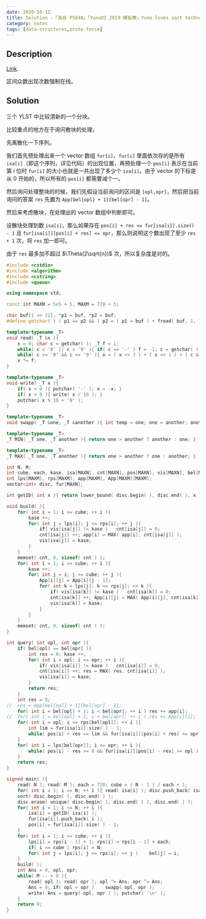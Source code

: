 ```yaml
---
date: 2020-10-12
title: Solution -「洛谷 P5048」「YunoOI 2019 模拟赛」Yuno loves sqrt technology III
category: notes
tags: [data-structures,brute-force]
---
```


## Description

[Link](https://www.luogu.com.cn/problem/P5048).

区间众数出现次数强制在线。

## Solution

三个 YLST 中比较清新的一个分块。

比较重点的地方在于询问散块的处理。

先离散化一下序列。

我们首先预处理出来一个 vector 数组 `fur[i]`，`fur[i]` 里面依次存的是所有 `isa[i]`（即这个序列，详见代码）的出现位置，再预处理一个 `pos[i]` 表示在当前第 $i$ 位时 `fur[i]` 的大小也就是一共出现了多少个 `isa[i]`。由于 vector 的下标是从 $0$ 开始的，所以所有的 `pos[i]` 都需要减个一。

然后询问处理整块的时候，我们先假设当前询问的区间是 `[opl,opr]`，然后把当前询问的答案 `res` 先置为 `App[bel[opl] + 1][bel[opr] - 1]`。

然后来考虑散块，在处理出的 vector 数组中判断即可。

设散块处理到数 `isa[i]`，那么如果存在 `pos[i] + res <= fur[isa[i]].size() - 1` 且 `fur[isa[i]][pos[i] + res] <= opr`，那么则说明这个数出现了至少 `res + 1` 次，将 `res` 加一即可。

由于 `res` 最多加不超过 $\Theta(2\sqrt{n})$ 次，所以复杂度是对的。

```cpp
#include <cstdio>
#include <algorithm>
#include <cstring>
#include <queue>

using namespace std;

const int MAXN = 5e5 + 5, MAXM = 720 + 5;

char buf[1 << 21], *p1 = buf, *p2 = buf;
#define getchar( ) ( p1 == p2 && ( p2 = ( p1 = buf ) + fread( buf, 1, 1 << 21, stdin ), p1 == p2 ) ? EOF : *p1 ++ )

template<typename _T>
void read( _T &x ){
	x = 0; char c = getchar( ); _T f = 1;
	while( c < '0' || c > '9' ){ if( c == '-' )	f = -1; c = getchar( ); }
	while( c >= '0' && c <= '9' ){ x = ( x << 3 ) + ( x << 1 ) + ( c & 15 ); c = getchar( ); }
	x *= f;
}

template<typename _T>
void write( _T x ){
	if( x < 0 ){ putchar( '-' ); x = -x; }
	if( x > 9 ){ write( x / 10 ); }
	putchar( x % 10 + '0' );
}

template<typename _T>
void swapp( _T &one, _T &another ){ int temp = one; one = another; another = temp; }

template<typename _T>
_T MIN( _T one, _T another ){ return one > another ? another : one; }

template<typename _T>
_T MAX( _T one, _T another ){ return one > another ? one : another; }

int N, M;
int cube, each, kase, isa[MAXN], cnt[MAXN], pos[MAXN], vis[MAXN], bel[MAXN];
int lps[MAXM], rps[MAXM], app[MAXM], App[MAXM][MAXM];
vector<int> disc, fur[MAXN];

int getID( int x ){ return lower_bound( disc.begin( ), disc.end( ), x ) - disc.begin( ) + 1; }

void build( ){
	for( int i = 1; i <= cube; ++ i ){
		kase ++;
		for( int j = lps[i]; j <= rps[i]; ++ j ){
			if( vis[isa[j]] != kase )	cnt[isa[j]] = 0;
			cnt[isa[j]] ++; app[i] = MAX( app[i], cnt[isa[j]] );
			vis[isa[j]] = kase;
		}
	}
	memset( cnt, 0, sizeof( cnt ) );
	for( int i = 1; i <= cube; ++ i ){
		kase ++;
		for( int j = i; j <= cube; ++ j ){
			App[i][j] = App[i][j - 1];
			for( int k = lps[j]; k <= rps[j]; ++ k ){
				if( vis[isa[k]] != kase )	cnt[isa[k]] = 0;
				cnt[isa[k]] ++; App[i][j] = MAX( App[i][j], cnt[isa[k]] );
				vis[isa[k]] = kase;
			}
		}
	}
	memset( cnt, 0, sizeof( cnt ) );
}

int query( int opl, int opr ){
	if( bel[opl] == bel[opr] ){
		int res = 0; kase ++;
		for( int i = opl; i <= opr; ++ i ){
			if( vis[isa[i]] != kase )	cnt[isa[i]] = 0;
			cnt[isa[i]] ++; res = MAX( res, cnt[isa[i]] );
			vis[isa[i]] = kase;
		}
		return res;
	}
	int res = 0;
//	res = App[bel[opl] + 1][bel[opr] - 1];
	for( int i = bel[opl] + 1; i < bel[opr]; ++ i )	res += app[i];
//	for( int i = bel[opl] + 1; i < bel[opr]; ++ i )	res += App[i][i];
	for( int i = opl; i <= rps[bel[opl]]; ++ i ){
		int lim = fur[isa[i]].size( ) - 1;
		while( pos[i] + res <= lim && fur[isa[i]][pos[i] + res] <= opr )	res ++;
	}
	for( int i = lps[bel[opr]]; i <= opr; ++ i ){
		while( pos[i] - res >= 0 && fur[isa[i]][pos[i] - res] >= opl )	res ++;
	}
	return res;
}

signed main( ){
	read( N ); read( M ); each = 720; cube = ( N - 1 ) / each + 1;
	for( int i = 1; i <= N; ++ i ){ read( isa[i] ); disc.push_back( isa[i] ); }
	sort( disc.begin( ), disc.end( ) );
	disc.erase( unique( disc.begin( ), disc.end( ) ), disc.end( ) );
	for( int i = 1; i <= N; ++ i ){
		isa[i] = getID( isa[i] );
		fur[isa[i]].push_back( i );
		pos[i] = fur[isa[i]].size( ) - 1;
	}
	for( int i = 1; i <= cube; ++ i ){
		lps[i] = rps[i - 1] + 1; rps[i] = rps[i - 1] + each;
		if( i == cube )	rps[i] = N;
		for( int j = lps[i]; j <= rps[i]; ++ j )	bel[j] = i;
	}
	build( );
	int Ans = 0, opl, opr;
	while( M -- > 0 ){
		read( opl ); read( opr ); opl ^= Ans; opr ^= Ans;
		Ans = 0; if( opl > opr )	swapp( opl, opr );
		write( Ans = query( opl, opr ) ); putchar( '\n' );
	}
	return 0;
}
```
    